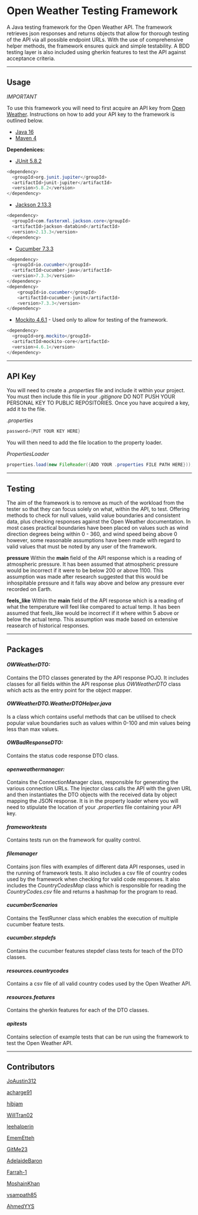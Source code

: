 # Open Weather Testing Framework

A Java testing framework for the Open Weather API. The framework retrieves json responses and returns objects that allow for thorough testing of the API via all possible endpoint URLs. With the use of comprehensive helper methods, the framework ensures quick and simple testability. A BDD testing layer is also included using gherkin features to test the API against acceptance criteria.

---

## Usage

*IMPORTANT*

To use this framework you will need to first acquire an API key from [Open Weather](https://openweathermap.org/). 
Instructions on how to add your API key to the framework is outlined below.

- [Java 16](https://www.oracle.com/uk/java/technologies/javase/jdk14-archive-downloads.html)
- [Maven 4](https://maven.apache.org/ref/4-LATEST/)
  
**Dependenices:**
- [JUnit 5.8.2](https://junit.org/junit5/)
```java
<dependency>
  <groupId>org.junit.jupiter</groupId>
  <artifactId>junit-jupiter</artifactId>
  <version>5.8.2</version>
</dependency>
```
- [Jackson 2.13.3](https://github.com/FasterXML/jackson)
```java
<dependency>
  <groupId>com.fasterxml.jackson.core</groupId>
  <artifactId>jackson-databind</artifactId>
  <version>2.13.3</version>
</dependency>
```
- [Cucumber 7.3.3](https://cucumber.io/)
```java
<dependency>
  <groupId>io.cucumber</groupId>
  <artifactId>cucumber-java</artifactId>
  <version>7.3.3</version>
</dependency>
<dependency>
    <groupId>io.cucumber</groupId>
    <artifactId>cucumber-junit</artifactId>
    <version>7.3.3</version>
</dependency>
```
- [Mockito 4.6.1](https://site.mockito.org/) - Used only to allow for testing of the framework.
```java
<dependency>
  <groupId>org.mockito</groupId>
  <artifactId>mockito-core</artifactId>
  <version>4.6.1</version>
</dependency>
```
---
## API Key

You will need to create a *.properties* file and include it within your project. You must then include this file in your *.gitignore* DO NOT PUSH YOUR PERSONAL KEY TO PUBLIC REPOSITORIES.
Once you have acquired a key, add it to the file.

*.properties*
```java 
password={PUT YOUR KEY HERE}
```
You will then need to add the file location to the property loader.

*PropertiesLoader*
```java
properties.load(new FileReader({ADD YOUR .properties FILE PATH HERE}));
```
---

## Testing

The aim of the framework is to remove as much of the workload from the tester so that they can focus solely on what, within the API, to test. Offering methods to check for null values, valid value boundaries and consistent data, plus checking responses against the Open Weather documentation. In most cases practical boundaries have been placed on values such as wind direction degrees being within 0 - 360, and wind speed being above 0 however, some reasonable assumptions have been made with regard to valid values that must be noted by any user of the framework.

**pressure**
Within the **main** field of the API response which is a reading of atmospheric pressure. It has been assumed that atmospheric pressure would be incorrect if it were to be below 200 or above 1100. This assumption was made after research suggested that this would be inhospitable pressure and it falls way above and below any pressure ever recorded on Earth.

**feels_like**
Within the **main** field of the API response which is a reading of what the temperature will feel like compared to actual temp. It has been assumed that feels_like would be incorrect if it where within 5 above or below the actual temp. This assumption was made based on extensive reasearch of historical responses.

---
## Packages

#### *OWWeatherDTO:*
Contains the DTO classes generated by the API response POJO. It includes classes for all fields within the API response plus *OWWeatherDTO* class which acts as the entry point for the object mapper.

#### *OWWeatherDTO.WeatherDTOHelper.java*
Is a class which contains useful methods that can be utilised to check popular value boundaries such as values within 0-100 and min values being less than max values.
 
#### *OWBadResponseDTO:*
Contains the status code response DTO class.

#### *openweathermanager:*
Contains the ConnectionManager class, responsible for generating the various connection URLs. The Injector class calls the API with the given URL and then instantiates the DTO objects with the received data by object mapping the JSON response. It is in the property loader where you will need to stipulate the location of your *.properties* file containing your API key.

#### *frameworktests*
Contains tests run on the framework for quality control.

#### *filemanager*
Contains json files with examples of different data API responses, used in the running of framework tests. It also includes a csv file of country codes used by the framework when checking for valid code responses. It also includes the *CountryCodesMap* class which is responsible for reading the *CountryCodes.csv* file and returns a hashmap for the program to read.

#### *cucumberScenarios*
Contains the TestRunner class which enables the execution of multiple cucumber feature tests.

#### *cucumber.stepdefs*
Contains the cucumber features stepdef class tests for teach of the DTO classes.

#### *resources.countrycodes*
Contains a csv file of all valid country codes used by the Open Weather API.

#### *resources.features*
Contains the gherkin features for each of the DTO classes.

#### *apitests*
Contains selection of example tests that can be run using the framework to test the Open Weather API.

---

## Contributors


[JoAustin312](https://github.com/JoAustin312)

[acharge91](https://github.com/acharge91)

[hibjam](https://github.com/hibjam)

[WillTran02](https://github.com/WillTran02/)

[leehalperin](https://github.com/leehalperin)

[EmemEtteh](https://github.com/EmemEtteh)

[GitMe23](https://github.com/GitMe23)

[AdelaideBaron](https://github.com/AdelaideBaron)

[Farrah-1](https://github.com/Farrah-1 )

[MoshainKhan](https://github.com/MoshainKhan)

[vsampath85](https://github.com/vsampath85)

[AhmedYYS](https://github.com/AhmedYYS)
